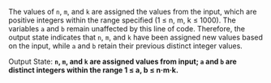 The values of `n`, `m`, and `k` are assigned the values from the input, which are positive integers within the range specified (1 ≤ n, m, k ≤ 1000). The variables `a` and `b` remain unaffected by this line of code. Therefore, the output state indicates that `n`, `m`, and `k` have been assigned new values based on the input, while `a` and `b` retain their previous distinct integer values.

Output State: **`n`, `m`, and `k` are assigned values from input; `a` and `b` are distinct integers within the range 1 ≤ a, b ≤ n·m·k.**